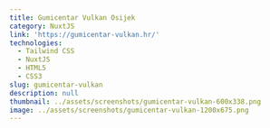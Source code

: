 ```yaml
---
title: Gumicentar Vulkan Osijek
category: NuxtJS
link: 'https://gumicentar-vulkan.hr/'
technologies:
  - Tailwind CSS
  - NuxtJS
  - HTML5
  - CSS3
slug: gumicentar-vulkan
description: null
thumbnail: ../assets/screenshots/gumicentar-vulkan-600x338.png
image: ../assets/screenshots/gumicentar-vulkan-1200x675.png
---
```


